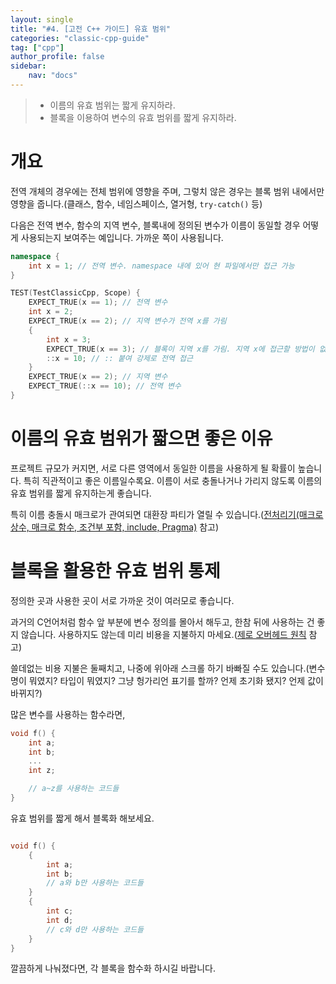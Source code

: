 ```yaml
---
layout: single
title: "#4. [고전 C++ 가이드] 유효 범위"
categories: "classic-cpp-guide"
tag: ["cpp"]
author_profile: false
sidebar: 
    nav: "docs"
---
```


> * 이름의 유효 범위는 짧게 유지하라.
> * 블록을 이용하여 변수의 유효 범위를 짧게 유지하라.

# 개요

전역 개체의 경우에는 전체 범위에 영향을 주며, 그렇치 않은 경우는 블록 범위 내에서만 영향을 줍니다.(클래스, 함수, 네임스페이스, 열거형, `try-catch()` 등)

다음은 전역 변수, 함수의 지역 변수, 블록내에 정의된 변수가 이름이 동일할 경우 어떻게 사용되는지 보여주는 예입니다. 가까운 쪽이 사용됩니다.

```cpp
namespace {
    int x = 1; // 전역 변수. namespace 내에 있어 현 파일에서만 접근 가능
}

TEST(TestClassicCpp, Scope) {
    EXPECT_TRUE(x == 1); // 전역 변수
    int x = 2; 
    EXPECT_TRUE(x == 2); // 지역 변수가 전역 x를 가림
    {
        int x = 3;
        EXPECT_TRUE(x == 3); // 블록이 지역 x를 가림. 지역 x에 접근할 방법이 없어요.
        ::x = 10; // :: 붙여 강제로 전역 접근
    } 
    EXPECT_TRUE(x == 2); // 지역 변수
    EXPECT_TRUE(::x == 10); // 전역 변수
}
```

# 이름의 유효 범위가 짧으면 좋은 이유

프로젝트 규모가 커지면, 서로 다른 영역에서 동일한 이름을 사용하게 될 확률이 높습니다. 특히 직관적이고 좋은 이름일수록요. 이름이 서로 충돌나거나 가리지 않도록 이름의 유효 범위를 짧게 유지하는게 좋습니다.

특히 이름 충돌시 매크로가 관여되면 대환장 파티가 열릴 수 있습니다.([전처리기(매크로 상수, 매크로 함수, 조건부 포함, include, Pragma)](https://tango1202.github.io/classic-cpp-guide/classic-cpp-guide-preprocessor/) 참고)

# 블록을 활용한 유효 범위 통제

정의한 곳과 사용한 곳이 서로 가까운 것이 여러모로 좋습니다.

과거의 C언어처럼 함수 앞 부분에 변수 정의를 몰아서 해두고, 한참 뒤에 사용하는 건 좋지 않습니다. 사용하지도 않는데 미리 비용을 지불하지 마세요.([제로 오버헤드 원칙](https://tango1202.github.io/principle/principle-zero-overhead/) 참고) 

쓸데없는 비용 지불은 둘째치고, 나중에 위아래 스크롤 하기 바빠질 수도 있습니다.(변수명이 뭐였지? 타입이 뭐였지? 그냥 헝가리언 표기를 할까? 언제 초기화 됐지? 언제 값이 바뀌지?) 
 
많은 변수를 사용하는 함수라면,

```cpp
void f() {
    int a;
    int b;
    ...
    int z;

    // a~z를 사용하는 코드들
}
```

유효 범위를 짧게 해서 블록화 해보세요.

```cpp

void f() {
    {
        int a;
        int b;
        // a와 b만 사용하는 코드들
    }
    {
        int c;
        int d;
        // c와 d만 사용하는 코드들
    }
}
```

깔끔하게 나눠졌다면, 각 블록을 함수화 하시길 바랍니다.
